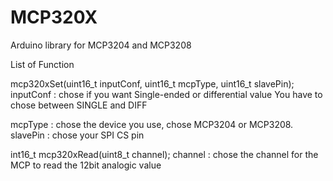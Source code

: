 # MCP320X
Arduino library for MCP3204 and MCP3208

List of Function

mcp320xSet(uint16_t inputConf, uint16_t mcpType, uint16_t slavePin);
  inputConf : chose if you want Single-ended or differential value 
  You have to chose between SINGLE and DIFF
  
  mcpType : chose the device you use, chose MCP3204 or MCP3208.
  slavePin : chose your SPI CS pin

int16_t mcp320xRead(uint8_t channel);
channel : chose the channel for the MCP to read the 12bit analogic value
